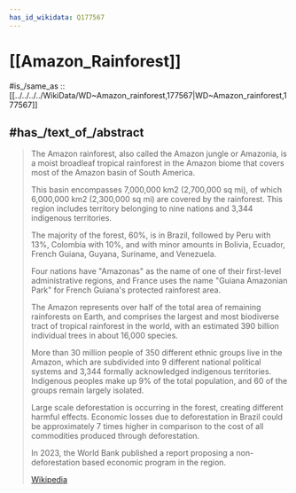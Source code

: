 ```yaml
---
has_id_wikidata: Q177567
---
```


# [[Amazon_Rainforest]] 

#is_/same_as :: [[../../../../WikiData/WD~Amazon_rainforest,177567|WD~Amazon_rainforest,177567]] 


## #has_/text_of_/abstract 

> The Amazon rainforest, also called the Amazon jungle or Amazonia, 
> is a moist broadleaf tropical rainforest in the Amazon biome 
> that covers most of the Amazon basin of South America. 
> 
> This basin encompasses 7,000,000 km2 (2,700,000 sq mi), 
> of which 6,000,000 km2 (2,300,000 sq mi) are covered by the rainforest. 
> This region includes territory belonging to nine nations and 3,344 indigenous territories.
>
> The majority of the forest, 60%, is in Brazil, followed by Peru with 13%, Colombia with 10%, 
> and with minor amounts in Bolivia, Ecuador, French Guiana, Guyana, Suriname, and Venezuela. 
> 
> Four nations have "Amazonas" as the name of one of their first-level administrative regions, 
> and France uses the name "Guiana Amazonian Park" for French Guiana's protected rainforest area. 
> 
> The Amazon represents over half of the total area of remaining rainforests on Earth, 
> and comprises the largest and most biodiverse tract of tropical rainforest in the world, 
> with an estimated 390 billion individual trees in about 16,000 species.
>
> More than 30 million people of 350 different ethnic groups live in the Amazon, 
> which are subdivided into 9 different national political systems and 
> 3,344 formally acknowledged indigenous territories. 
> Indigenous peoples make up 9% of the total population, 
> and 60 of the groups remain largely isolated.
>
> Large scale deforestation is occurring in the forest, creating different harmful effects. 
> Economic losses due to deforestation in Brazil could be approximately 7 times higher 
> in comparison to the cost of all commodities produced through deforestation. 
> 
> In 2023, the World Bank published a report 
> proposing a non-deforestation based economic program in the region.
>
> [Wikipedia](https://en.wikipedia.org/wiki/Amazon%20rainforest) 


